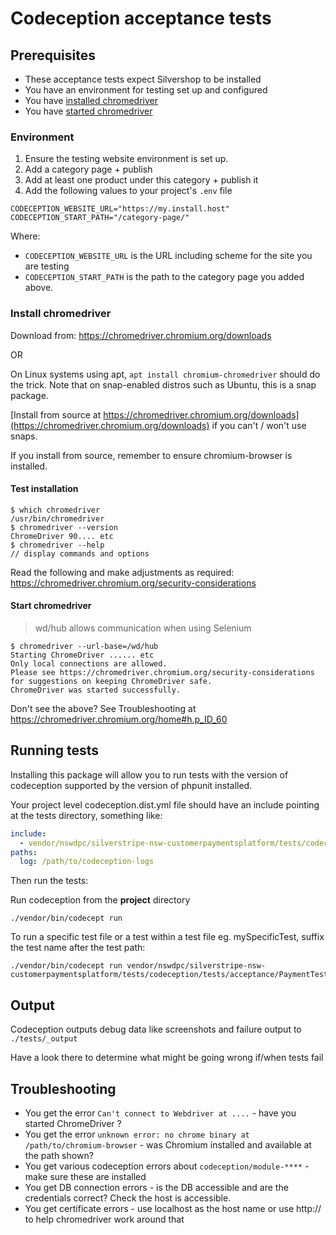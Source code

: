 # Codeception acceptance tests

## Prerequisites

+ These acceptance tests expect Silvershop to be installed
+ You have an environment for testing set up and configured
+ You have [installed chromedriver](./#Install-chromedriver)
+ You have [started chromedriver](./#Start-chromedriver)

### Environment

1. Ensure the testing website environment is set up.
1. Add a category page + publish
1. Add at least one product under this category + publish it
1. Add the following values to your project's `.env` file

```shell
CODECEPTION_WEBSITE_URL="https://my.install.host"
CODECEPTION_START_PATH="/category-page/"
```

Where:
+ `CODECEPTION_WEBSITE_URL` is the URL including scheme for the site you are testing
+ `CODECEPTION_START_PATH` is the path to the category page you added above.

### Install chromedriver

Download from: https://chromedriver.chromium.org/downloads

OR

On Linux systems using apt, `apt install chromium-chromedriver` should do the trick. Note that on snap-enabled distros such as Ubuntu, this is a snap package.

[Install from source at https://chromedriver.chromium.org/downloads](https://chromedriver.chromium.org/downloads) if you can't / won't use snaps.

If you install from source, remember to ensure chromium-browser is installed.

#### Test installation

```shell
$ which chromedriver
/usr/bin/chromedriver
$ chromedriver --version
ChromeDriver 90.... etc
$ chromedriver --help
// display commands and options
```

Read the following and make adjustments as required: https://chromedriver.chromium.org/security-considerations



#### Start chromedriver

> wd/hub allows communication when using Selenium

```shell
$ chromedriver --url-base=/wd/hub
Starting ChromeDriver ...... etc
Only local connections are allowed.
Please see https://chromedriver.chromium.org/security-considerations for suggestions on keeping ChromeDriver safe.
ChromeDriver was started successfully.
```

Don't see the above? See Troubleshooting at https://chromedriver.chromium.org/home#h.p_ID_60


## Running tests

Installing this package will allow you to run tests with the version of codeception supported by the version of phpunit installed.

Your project level codeception.dist.yml file should have an include pointing at the tests directory, something like:

```yml
include:
  - vendor/nswdpc/silverstripe-nsw-customerpaymentsplatform/tests/codeception
paths:
  log: /path/to/codeception-logs
```

Then run the tests:

Run codeception from the **project** directory
```shell
./vendor/bin/codecept run
```

To run a specific test file or a test within a test file eg. mySpecificTest, suffix the test name after the test path:

```shell
./vendor/bin/codecept run vendor/nswdpc/silverstripe-nsw-customerpaymentsplatform/tests/codeception/tests/acceptance/PaymentTest.php:mySpecificTest
```

## Output

Codeception outputs debug data like screenshots and failure output to `./tests/_output`

Have a look there to determine what might be going wrong if/when tests fail

## Troubleshooting

+ You get the error `Can't connect to Webdriver at ....` - have you started ChromeDriver ?
+ You get the error `unknown error: no chrome binary at /path/to/chromium-browser` - was Chromium installed and available at the path shown?
+ You get various codeception errors about `codeception/module-****` - make sure these are installed
+ You get DB connection errors - is the DB accessible and are the credentials correct? Check the host is accessible.
+ You get certificate errors - use localhost as the host name or use http:// to help chromedriver work around that
